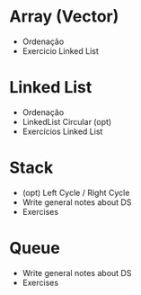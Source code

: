# Array (Vector)
- Ordenação
- Exercicio Linked List

# Linked List
- Ordenação
- LinkedList Circular (opt)
- Exercícios Linked List

# Stack
- (opt) Left Cycle / Right Cycle
- Write general notes about DS
- Exercises

# Queue
- Write general notes about DS
- Exercises